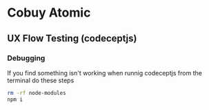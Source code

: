 # Cobuy Atomic

## UX Flow Testing (codeceptjs)

### Debugging
If you find something isn't working when runnig codeceptjs from the terminal do these steps

```BASH
rm -rf node-modules
npm i
```